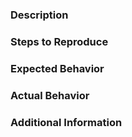 ### Description

<!-- Please provide a clear and concise description of the issue. -->

### Steps to Reproduce
<!-- 
1. Step 1
2. Step 2
3. Step 3 -->

### Expected Behavior

<!-- Please describe what you expected to happen. -->

### Actual Behavior

<!-- Please describe what actually happened. -->

### Additional Information

<!-- Add any additional information or screenshots about the issue here. -->

